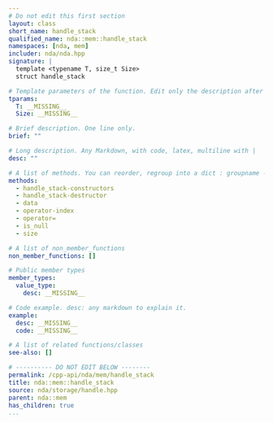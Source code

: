 ```yaml
---
# Do not edit this first section
layout: class
short_name: handle_stack
qualified_name: nda::mem::handle_stack
namespaces: [nda, mem]
includer: nda/nda.hpp
signature: |
  template <typename T, size_t Size>
  struct handle_stack

# Template parameters of the function. Edit only the description after the :
tparams:
  T: __MISSING__
  Size: __MISSING__

# Brief description. One line only.
brief: ""

# Long description. Any Markdown, with code, latex, multiline with |
desc: ""

# A list of methods. You can reorder, regroup into a dict : groupname -> list
methods:
  - handle_stack-constructors
  - handle_stack-destructor
  - data
  - operator-index
  - operator=
  - is_null
  - size

# A list of non_member_functions
non_member_functions: []

# Public member types
member_types:
  value_type:
    desc: __MISSING__

# Code example. desc: any markdown to explain it.
example:
  desc: __MISSING__
  code: __MISSING__

# A list of related functions/classes
see-also: []

# ---------- DO NOT EDIT BELOW --------
permalink: /cpp-api/nda/mem/handle_stack
title: nda::mem::handle_stack
source: nda/storage/handle.hpp
parent: nda::mem
has_children: true
...
```



